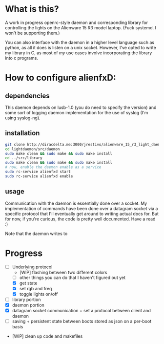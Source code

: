 # What is this? #

A work in progress openrc-style daemon and corresponding library for controlling the lights on the Alienware 15 R3 model laptop. (Fuck systemd. I won't be supporting them.)

You can also interface with the daemon in a higher level language such as python, as all it does is listen on a unix socket. However, I've opted to write my library in C, as most of *my* use cases involve incorporating the library into c programs.


# How to configure alienfxD: #

## dependencies ##

This daemon depends on lusb-1.0 (you do need to specify the version) and some sort of logging daemon implementation for the use of syslog (I'm using syslog-ng).

## installation ##

```bash
git clone http://diracdelta.me:3000/jrestivo/alienware_15_r3_light_daemon.git lightdaemon
cd lightdaemon/src/daemon
sudo make clean && sudo make && sudo make install
cd ../src/library
sudo make clean && sudo make && sudo make install
# now, enable the daemon enable as a service
sudo rc-service alienfxd start
sudo rc-service alienfxd enable
```

## usage ##

Communication with the daemon is essentially done over a socket. My implementation of commands have been done over a datagram socket via a specific protocol that I'll eventually get around to writing actual docs for. But for now, if you're curious, the code is pretty well documented. Have a read :)

Note that the daemon writes to 

# Progress #
  * [ ] Underlying protocol
    * [WIP] flashing between two different colors
    * [ ] other things you can do that I haven't figured out yet
    * [x] get state
    * [x] set rgb and freq
    * [x] toggle lights on/off
  * [ ] library portion
  * [x] daemon portion
  * [x] datagram socket communication + set a protocol between client and daemon
  * [ ] saving + persistent state between boots stored as json on a per-boot basis
  * [WIP] clean up code and makefiles

